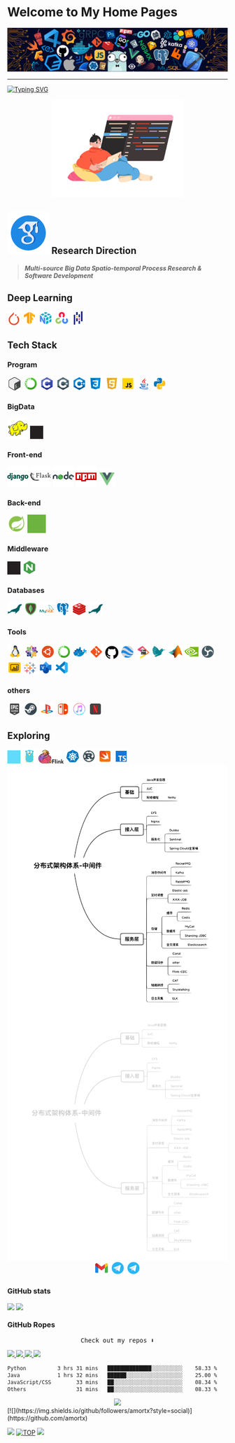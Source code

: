 # Welcome to My Home Pages

[![](assets/program.png)](https://github.com/amortx)

  <!-- <a href= "https://github.com/amortx"><img align="center" src="assets/program.png"></a> -->

---

[![Typing SVG](https://readme-typing-svg.demolab.com?font=times&weight=500&pause=1000&color=004088&center=true&vCenter=true&multiline=true&height=65&lines=This+is+amortx's+github+homepage;Welcome+to+My+Home+Page)](https://amortx.github.io/amortx)

<p align="center">
  <a href= "https://github.com/amortx"><img width="300" src="assets/coder.gif"></a>
</p>


## ![](assets/google-scholar.svg) Research Direction
<!-- <img src="assets/googlescholar.svg#gh-dark-mode-only" width="30"> -->
<!-- #gh-light-mode-only -->
<h5>

  > Multi-source Big Data Spatio-temporal Process Research & Software Development
</h5>

## Deep Learning
<div>
<img width="30" src="assets/pytorch.svg">
<img width="33" src="assets/tensorflow.svg">
<img width="33" src="assets/numpy.svg">
<img width="33" src="assets/opencv.svg">
<img width="33" src="assets/pandas.svg">
</div>


## Tech Stack
### Program
<div>
<img width="33" src="assets/bash.svg">
<img width="33" src="assets/anaconda.svg">
<img width="33" src="assets/c.svg">
<img width="33" src="assets/csharp.svg">
<img width="33" src="assets/cpp.svg">
<img width="33" src="assets/css3.svg">
<img width="33" src="assets/html5.svg">
<img width="33" src="assets/javascript.gif">
<img width="33" src="assets/java.gif">
<img width="33" src="assets/python.gif">
</div>

### BigData
<div>
<img width="48" src="assets/hadoop.svg">
<img style="filter: drop-shadow(1000px 0 0 #231F20); transform: translate(-1000px);" src="assets/kafka.svg" width="30">
</div>

### Front-end
<div>
<img width="48" src="assets/django.svg">
<img width="48" src="assets/flask.svg">
<img width="48" src="assets/nodejs.svg">
<img width="48" src="assets/npm.svg">
<img width="40" src="assets/vuejs.svg">
</div>

### Back-end
<div>
<img width="42" src="assets/spring.svg">
<img style="filter: drop-shadow(1000px 0 0 #6DB33F); transform: translate(-1000px);" src="assets/springboot.svg" width="42">
</div>

### Middleware
<div>
<img style="filter: drop-shadow(1000px 0 0 #231F20); transform: translate(-1000px);" src="assets/kafka.svg" width="30">
<img width="33" src="assets/nginx.svg">
</div>

### Databases
<div>
<img width="33" src="assets/mariadb.svg">
<img width="33" src="assets/mongodb.svg">
<img width="33" src="assets/mysql.svg">
<img width="33" src="assets/postgresql.svg">
<img width="33" src="assets/redis.svg">
<img width="33" src="assets/mariadb.svg">
</div>

### Tools
<div>
<img width="35" src="assets/linux.png">
<img width="33" src="assets/centos.png">
<img width="33" src="assets/ubuntu.png">
<img width="33" src="assets/anaconda.svg">
<img width="33" src="assets/docker.svg">
<img width="33" src="assets/git.svg">
<img width="30" src="assets/github.svg">
<img width="33" src="assets/googleearth.svg">
<img width="33" src="assets/jetbrains.svg">
<img width="33" src="assets/latex.svg">
<img width="33" src="assets/matlab.svg">
<img width="33" src="assets/nvidia.svg">
<img width="33" src="assets/obs.svg">
<img width="33" src="assets/powerbi.svg">
<img width="30" src="assets/tableau.svg">
<img width="33" src="assets/visio.svg">
<img width="33" src="assets/vscode.svg">
</div>

### others
<div>
<img width="33" src="assets/epic.svg">
<img width="33" src="assets/steam.svg">
<img width="33" src="assets/playstation.svg">
<img width="33" src="assets/switch.svg">
<img width="33" src="assets/itunes.svg">
<img width="33" src="assets/netflix.gif">
</div>

## Exploring
<div>
<img style="filter: drop-shadow(1000px 0 0 #61DAFB); transform: translate(-1000px);" src="assets/react.svg" width="30">
<img width="33" src="assets/golang.svg">
<img width="58" src="assets/flink.svg">
<img width="33" src="assets/kubernetes.svg">
<img width="33" src="assets/rust.svg">
<img width="33" src="assets/swift.svg">
<img width="33" src="assets/typescript.svg">
</div>

<div align="center">
<img align="middle" width="600" src="assets/middleware.svg#gh-light-mode-only">
<img align="middle" width="600" src="assets/middleware-dark.svg#gh-dark-mode-only">
</div>


<div align="center">
    <a href="https://github.com/amortx"><img  width="33" src="assets/gmail.svg"/></img></a>
    <a href="https://github.com/amortx"><img  width="33" src="assets/telegram.gif#gh-light-mode-only"/></img></a>
    <a href="https://github.com/amortx"><img  width="33" src="assets/telegram-dark.svg#gh-dark-mode-only"/></img></a>
</div>

### GitHub stats

<div>
  <img align="center" src="https://github-readme-stats.vercel.app/api?username=amortx&show_icons=true&theme=vue-dark" />

  <!-- <img align="center" src="https://github-readme-stats.vercel.app/api?username=amortx&show_icons=true&theme=vue#gh-light-mode-only" /> -->

  <!-- [![Amortx's GitHub stats](https://github-readme-stats.vercel.app/api?username=amortx&show_icons=true&theme=vue-dark)](https://github.com/amortx) -->
  <!-- &theme=swift&hide=contribs,prs -->

  <img align="center" src="https://github-readme-stats.vercel.app/api/top-langs/?username=amortx&hide=css,html" />

  <!-- [![Top Langs](https://github-readme-stats.vercel.app/api/top-langs/?username=amortx&hide=css,html)](https://github.com/amortx) -->
</div>

### GitHub Ropes

<p align="center"><samp>Check out my repos ⬇️ </samp></p>


<div >

  <a href= "https://github.com/amortx/coding-interview-university">
    <img src="https://github-readme-stats.vercel.app/api/pin/?username=amortx&repo=coding-interview-university&hide_border" >
  </a>
  <a href= "https://github.com/amortx/OI-wiki">
    <img src="https://github-readme-stats.vercel.app/api/pin/?username=amortx&repo=OI-wiki" >
  </a>
    <a href= "https://github.com/amortx/machine-learning-for-software-engineers">
    <img src="https://github-readme-stats.vercel.app/api/pin/?username=amortx&repo=machine-learning-for-software-engineers" >
  </a>
    <a href= "https://github.com/amortx/python">
    <img src="https://github-readme-stats.vercel.app/api/pin/?username=amortx&repo=python" >
  </a>
<!-- [![Readme Card](https://github-readme-stats.vercel.app/api/pin/?username=amortx&repo=coding-interview-university)](https://github.com/amortx/coding-interview-university)
[![Readme Card](https://github-readme-stats.vercel.app/api/pin/?username=amortx&repo=OI-wiki)](https://github.com/amortx/OI-wiki)
[![Readme Card](https://github-readme-stats.vercel.app/api/pin/?username=amortx&repo=python)](https://github.com/amortx/python)
[![Readme Card](https://github-readme-stats.vercel.app/api/pin/?username=amortx&repo=machine-learning-for-software-engineers)](https://github.com/amortx/machine-learning-for-software-engineers) -->
</div>


<!-- <h4 align="center"><samp> Hi there 👋🏾  welcome to my Github! I like to write in <s>Python</s> Code and I'm exploring Cloud Tech 🐍 ☁️ </samp></h4> -->




```text
Python          3 hrs 31 mins   ██████████████░░░░░░░░░░    58.33 %
Java            1 hrs 32 mins   ██████░░░░░░░░░░░░░░░░░░    25.00 %
JavaScript/CSS        33 mins   ██░░░░░░░░░░░░░░░░░░░░░░    08.34 %
Others                31 mins   ██░░░░░░░░░░░░░░░░░░░░░░    08.33 %
```


<div align="center"> <img src="https://github-profile-trophy.vercel.app/?username=amortx"/></div>

<div>
[![](https://img.shields.io/github/followers/amortx?style=social)](https://github.com/amortx)

[![](https://img.shields.io/badge/Follow@amortx-2921-%23FD415E?&logo=github)](https://github.com/amortx)
[![TOP](https://img.shields.io/badge/amor-tx-blue?style=social&logo=apple)](#welcome-to-my-home-pages)
[![](https://visitor-badge.glitch.me/badge?page_id=amortx.amortx)](https://github.com/amortx)
</div>
<!--
**amortx/amortx** is a ✨ _special_ ✨ repository because its `README.md` (this file) appears on your GitHub profile.
-->
<!-- Here are some ideas to get you started:

- 🔭 I’m currently working on ...
- 🌱 I’m currently learning ...
- 👯 I’m looking to collaborate on ...
- 🤔 I’m looking for help with ...
- 💬 Ask me about ...
- 📫 How to reach me: ...
- 😄 Pronouns: ...
- ⚡ Fun fact: ... -->
